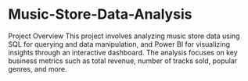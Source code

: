 # Music-Store-Data-Analysis
Project Overview
This project involves analyzing music store data using SQL for querying and data manipulation, and Power BI for visualizing insights through an interactive dashboard. The analysis focuses on key business metrics such as total revenue, number of tracks sold, popular genres, and more.
